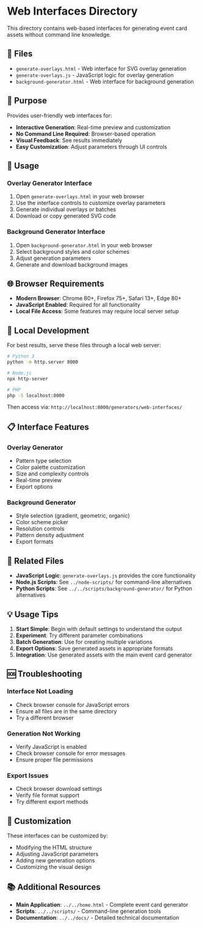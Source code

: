 # Web Interfaces Directory

This directory contains web-based interfaces for generating event card assets without command line knowledge.

## 📁 Files

- `generate-overlays.html` - Web interface for SVG overlay generation
- `generate-overlays.js` - JavaScript logic for overlay generation
- `background-generator.html` - Web interface for background generation

## 🎯 Purpose

Provides user-friendly web interfaces for:
- **Interactive Generation**: Real-time preview and customization
- **No Command Line Required**: Browser-based operation
- **Visual Feedback**: See results immediately
- **Easy Customization**: Adjust parameters through UI controls

## 🚀 Usage

### **Overlay Generator Interface**
1. Open `generate-overlays.html` in your web browser
2. Use the interface controls to customize overlay parameters
3. Generate individual overlays or batches
4. Download or copy generated SVG code

### **Background Generator Interface**
1. Open `background-generator.html` in your web browser
2. Select background styles and color schemes
3. Adjust generation parameters
4. Generate and download background images

## 🌐 Browser Requirements

- **Modern Browser**: Chrome 80+, Firefox 75+, Safari 13+, Edge 80+
- **JavaScript Enabled**: Required for all functionality
- **Local File Access**: Some features may require local server setup

## 🔧 Local Development

For best results, serve these files through a local web server:

```bash
# Python 3
python -m http.server 8000

# Node.js
npx http-server

# PHP
php -S localhost:8000
```

Then access via: `http://localhost:8000/generators/web-interfaces/`

## 📋 Interface Features

### **Overlay Generator**
- Pattern type selection
- Color palette customization
- Size and complexity controls
- Real-time preview
- Export options

### **Background Generator**
- Style selection (gradient, geometric, organic)
- Color scheme picker
- Resolution controls
- Pattern density adjustment
- Export formats

## 🔗 Related Files

- **JavaScript Logic**: `generate-overlays.js` provides the core functionality
- **Node.js Scripts**: See `../node-scripts/` for command-line alternatives
- **Python Scripts**: See `../../scripts/background-generator/` for Python alternatives

## 💡 Usage Tips

1. **Start Simple**: Begin with default settings to understand the output
2. **Experiment**: Try different parameter combinations
3. **Batch Generation**: Use for creating multiple variations
4. **Export Options**: Save generated assets in appropriate formats
5. **Integration**: Use generated assets with the main event card generator

## 🆘 Troubleshooting

### **Interface Not Loading**
- Check browser console for JavaScript errors
- Ensure all files are in the same directory
- Try a different browser

### **Generation Not Working**
- Verify JavaScript is enabled
- Check browser console for error messages
- Ensure proper file permissions

### **Export Issues**
- Check browser download settings
- Verify file format support
- Try different export methods

## 🎨 Customization

These interfaces can be customized by:
- Modifying the HTML structure
- Adjusting JavaScript parameters
- Adding new generation options
- Customizing the visual design

## 📚 Additional Resources

- **Main Application**: `../../home.html` - Complete event card generator
- **Scripts**: `../../scripts/` - Command-line generation tools
- **Documentation**: `../../docs/` - Detailed technical documentation
